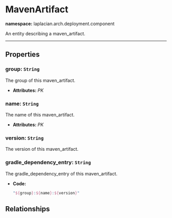 # **MavenArtifact**
**namespace:** laplacian.arch.deployment.component

An entity describing a maven_artifact.



---

## Properties

### group: `String`
The group of this maven_artifact.
- **Attributes:** *PK*

### name: `String`
The name of this maven_artifact.
- **Attributes:** *PK*

### version: `String`
The version of this maven_artifact.

### gradle_dependency_entry: `String`
The gradle_dependency_entry of this maven_artifact.
- **Code:**
  ```kotlin
  "${group}:${name}:${version}"
  ```

## Relationships